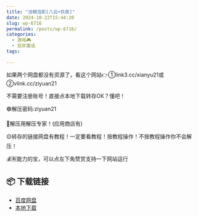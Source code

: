 ```yaml
---
title: "沧鳞泡影[八云+玖夜]"
date: 2024-10-22T15:44:20
slug: wp-6716
permalink: /posts/wp-6716/
categories:
  - 游戏🎮
  - 狂欢蜜话
tags:

---
```


如果两个网盘都没有资源了，看这个网站👉①link3.cc/xianyu21或②vlink.cc/ziyuan21

不需要注册账号！直接点本地下载转存OK？懂吧！

🟢解压密码:ziyuan21

🔵解压用解压专家！(应用商店有)

🟡转存的链接网盘有教程！一定要看教程！按教程操作！不按教程操作你不会解压！

💰🈶能力的宝，可以点左下角赞赏支持一下网站运行

## 📦 下载链接
- [百度网盘](https://blziyuan21.com/pay-download/6716?key=754e19f125&down_id=0)
- [本地下载](https://blziyuan21.com/pay-download/6716?key=754e19f125&down_id=1)

